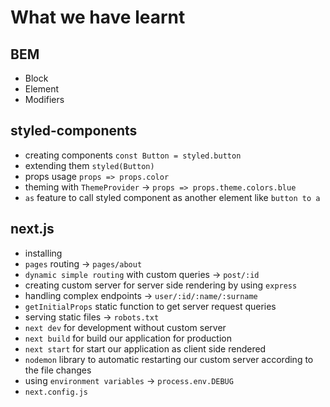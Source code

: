 # What we have learnt

## BEM
- Block
- Element
- Modifiers

## styled-components
- creating components `const Button = styled.button`
- extending them `styled(Button)`
- props usage `props => props.color`
- theming with `ThemeProvider` -> `props => props.theme.colors.blue`
- `as` feature to call styled component as another element like `button to a`

## next.js
- installing
- `pages` routing -> `pages/about`
- `dynamic simple routing` with custom queries -> `post/:id`
- creating custom server for server side rendering by using `express`
- handling complex endpoints -> `user/:id/:name/:surname`
- `getInitialProps` static function to get server request queries
- serving static files -> `robots.txt`
- `next dev` for development without custom server
- `next build` for build our application for production
- `next start` for start our application as client side rendered
- `nodemon` library to automatic restarting our custom server according to the file changes
- using `environment variables` -> `process.env.DEBUG`
- `next.config.js`
